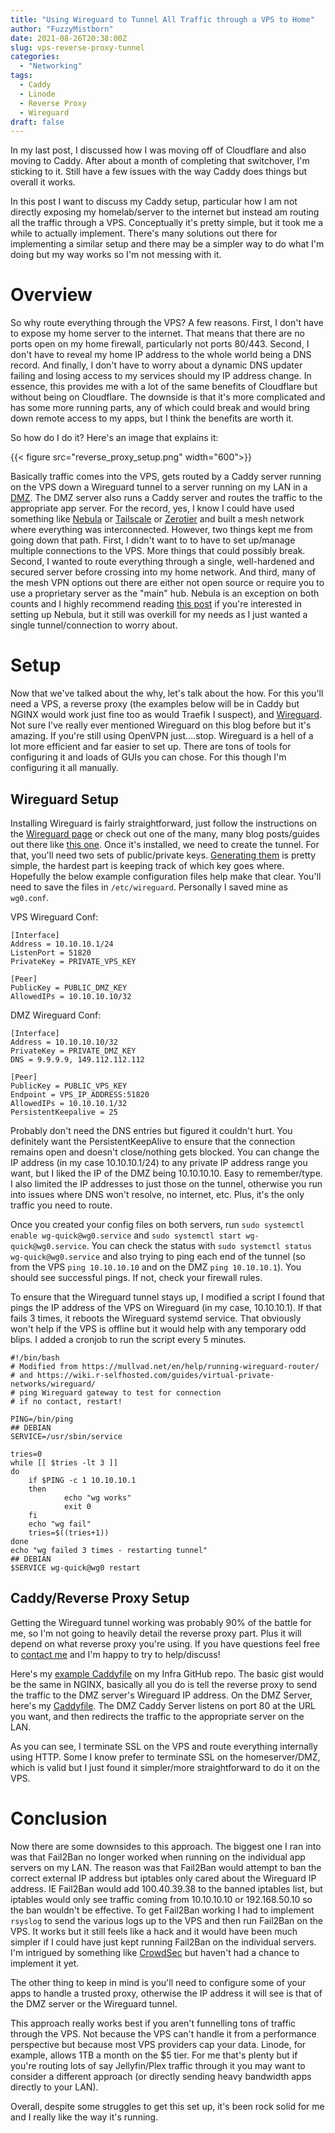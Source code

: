 ```yaml
---
title: "Using Wireguard to Tunnel All Traffic through a VPS to Home"
author: "FuzzyMistborn"
date: 2021-08-26T20:38:00Z
slug: vps-reverse-proxy-tunnel
categories:
  - "Networking"
tags:
  - Caddy
  - Linode
  - Reverse Proxy
  - Wireguard
draft: false
---
```


In my last post, I discussed how I was moving off of Cloudflare and also moving to Caddy.  After about a month of completing that switchover, I'm sticking to it.  Still have a few issues with the way Caddy does things but overall it works.  

In this post I want to discuss my Caddy setup, particular how I am not directly exposing my homelab/server to the internet but instead am routing all the traffic through a VPS.  Conceptually it's pretty simple, but it took me a while to actually implement.  There's many solutions out there for implementing a similar setup and there may be a simpler way to do what I'm doing but my way works so I'm not messing with it.

# Overview

So why route everything through the VPS?  A few reasons.  First, I don't have to expose my home server to the internet.  That means that there are no ports open on my home firewall, particularly not ports 80/443.  Second, I don't have to reveal my home IP address to the whole world being a DNS record.  And finally, I don't have to worry about a dynamic DNS updater failing and losing access to my services should my IP address change.  In essence, this provides me with a lot of the same benefits of Cloudflare but without being on Cloudflare.  The downside is that it's more complicated and has some more running parts, any of which could break and would bring down remote access to my apps, but I think the benefits are worth it.

So how do I do it?  Here's an image that explains it:

{{< figure src="reverse_proxy_setup.png" width="600">}}

Basically traffic comes into the VPS, gets routed by a Caddy server running on the VPS down a Wireguard tunnel to a server running on my LAN in a [DMZ](https://en.wikipedia.org/wiki/DMZ_%28computing%29).  The DMZ server also runs a Caddy server and routes the traffic to the appropriate app server.  For the record, yes, I know I could have used something like [Nebula](https://github.com/slackhq/nebula) or [Tailscale](https://tailscale.com/) or [Zerotier](https://www.zerotier.com/) and built a mesh network where everything was interconnected.  However, two things kept me from going down that path.  First, I didn't want to to have to set up/manage multiple connections to the VPS.  More things that could possibly break.  Second, I wanted to route everything through a single, well-hardened and secured server before crossing into my home network.  And third, many of the mesh VPN options out there are either not open source or require you to use a proprietary server as the "main" hub.  Nebula is an exception on both counts and I highly recommend reading [this post](https://theorangeone.net/posts/nebula-intro/) if you're interested in setting up Nebula, but it still was overkill for my needs as I just wanted a single tunnel/connection to worry about.

# Setup

Now that we've talked about the why, let's talk about the how.  For this you'll need a VPS, a reverse proxy (the examples below will be in Caddy but NGINX would work just fine too as would Traefik I suspect), and [Wireguard](https://www.wireguard.com/).  Not sure I've really ever mentioned Wireguard on this blog before but it's amazing.  If you're still using OpenVPN just....stop.  Wireguard is a hell of a lot more efficient and far easier to set up.  There are tons of tools for configuring it and loads of GUIs you can chose.  For this though I'm configuring it all manually.

## Wireguard Setup

Installing Wireguard is fairly straightforward, just follow the instructions on the [Wireguard page](https://www.wireguard.com/install/) or check out one of the many, many blog posts/guides out there like [this one](https://www.digitalocean.com/community/tutorials/how-to-set-up-wireguard-on-ubuntu-20-04).  Once it's installed, we need to create the tunnel.  For that, you'll need two sets of public/private keys.  [Generating them](https://www.wireguard.com/quickstart/#key-generation) is pretty simple, the hardest part is keeping track of which key goes where.  Hopefully the below example configuration files help make that clear.  You'll need to save the files in `/etc/wireguard`.  Personally I saved mine as `wg0.conf`.

VPS Wireguard Conf:
```
[Interface]
Address = 10.10.10.1/24
ListenPort = 51820
PrivateKey = PRIVATE_VPS_KEY

[Peer]
PublicKey = PUBLIC_DMZ_KEY
AllowedIPs = 10.10.10.10/32
```

DMZ Wireguard Conf:
```
[Interface]
Address = 10.10.10.10/32
PrivateKey = PRIVATE_DMZ_KEY
DNS = 9.9.9.9, 149.112.112.112

[Peer]
PublicKey = PUBLIC_VPS_KEY
Endpoint = VPS_IP_ADDRESS:51820
AllowedIPs = 10.10.10.1/32
PersistentKeepalive = 25
```

Probably don't need the DNS entries but figured it couldn't hurt.  You definitely want the PersistentKeepAlive to ensure that the connection remains open and doesn't close/nothing gets blocked.  You can change the IP address (in my case 10.10.10.1/24) to any private IP address range you want, but I liked the IP of the DMZ being 10.10.10.10.  Easy to remember/type.  I also limited the IP addresses to just those on the tunnel, otherwise you run into issues where DNS won't resolve, no internet, etc.  Plus, it's the only traffic you need to route.

Once you created your config files on both servers, run `sudo systemctl enable wg-quick@wg0.service` and `sudo systemctl start wg-quick@wg0.service`.  You can check the status with `sudo systemctl status wg-quick@wg0.service` and also trying to ping each end of the tunnel (so from the VPS `ping 10.10.10.10` and on the DMZ `ping 10.10.10.1`).  You should see successful pings.  If not, check your firewall rules.

To ensure that the Wireguard tunnel stays up, I modified a script I found that pings the IP address of the VPS on Wireguard (in my case, 10.10.10.1).  If that fails 3 times, it reboots the Wireguard systemd service.  That obviously won't help if the VPS is offline but it would help with any temporary odd blips.  I added a cronjob to run the script every 5 minutes.

```
#!/bin/bash
# Modified from https://mullvad.net/en/help/running-wireguard-router/
# and https://wiki.r-selfhosted.com/guides/virtual-private-networks/wireguard/
# ping Wireguard gateway to test for connection
# if no contact, restart!

PING=/bin/ping
## DEBIAN
SERVICE=/usr/sbin/service

tries=0
while [[ $tries -lt 3 ]]
do
    if $PING -c 1 10.10.10.1
    then
            echo "wg works"
            exit 0
    fi
    echo "wg fail"
    tries=$((tries+1))
done
echo "wg failed 3 times - restarting tunnel"
## DEBIAN
$SERVICE wg-quick@wg0 restart
```

## Caddy/Reverse Proxy Setup

Getting the Wireguard tunnel working was probably 90% of the battle for me, so I'm not going to heavily detail the reverse proxy part.  Plus it will depend on what reverse proxy you're using.  If you have questions feel free to [contact me](https://blog.fuzzymistborn.com/about-me/) and I'm happy to try to help/discuss!

Here's my [example Caddyfile](https://github.com/FuzzyMistborn/infra/blob/main/roles/ambition/templates/Caddyfile.j2) on my Infra GitHub repo.  The basic gist would be the same in NGINX, basically all you do is tell the reverse proxy to send the traffic to the DMZ server's Wireguard IP address.  On the DMZ Server, here's my [Caddyfile](https://github.com/FuzzyMistborn/infra/blob/main/roles/honor/templates/Caddyfile.j2).  The DMZ Caddy Server listens on port 80 at the URL you want, and then redirects the traffic to the appropriate server on the LAN.

As you can see, I terminate SSL on the VPS and route everything internally using HTTP.  Some I know prefer to terminate SSL on the homeserver/DMZ, which is valid but I just found it simpler/more straightforward to do it on the VPS.

# Conclusion

Now there are some downsides to this approach.  The biggest one I ran into was that Fail2Ban no longer worked when running on the individual app servers on my LAN.  The reason was that Fail2Ban would attempt to ban the correct external IP address but iptables only cared about the Wireguard IP address.  IE Fail2Ban would add 100.40.39.38 to the banned iptables list, but iptables would only see traffic coming from 10.10.10.10 or 192.168.50.10 so the ban wouldn't be effective.  To get Fail2Ban working I had to implement `rsyslog` to send the various logs up to the VPS and then run Fail2Ban on the VPS.  It works but it still feels like a hack and it would have been much simpler if I could have just kept running Fail2Ban on the individual servers.  I'm intrigued by something like [CrowdSec](https://crowdsec.net/) but haven't had a chance to implement it yet.

The other thing to keep in mind is you'll need to configure some of your apps to handle a trusted proxy, otherwise the IP address it will see is that of the DMZ server or the Wireguard tunnel.

This approach really works best if you aren't funnelling tons of traffic through the VPS.  Not because the VPS can't handle it from a performance perspective but because most VPS providers cap your data.  Linode, for example, allows 1TB a month on the $5 tier.  For me that's plenty but if you're routing lots of say Jellyfin/Plex traffic through it you may want to consider a different approach (or directly sending heavy bandwidth apps directly to your LAN).

Overall, despite some struggles to get this set up, it's been rock solid for me and I really like the way it's running.
